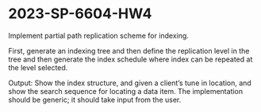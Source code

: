 # 2023-SP-6604-HW4

Implement partial path replication scheme for indexing.

First, generate an indexing tree and then define the replication level in the tree and then generate the index schedule where index can be repeated at the level selected.  

Output: Show the index structure, and given a client’s tune in location, and show the search sequence for locating a data item. The implementation should be generic; it should take input from the user. 
